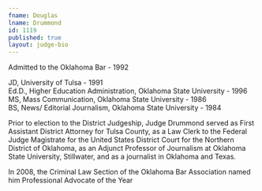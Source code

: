 ```yaml
---
fname: Douglas
lname: Drummond
id: 1119
published: true
layout: judge-bio
---
```

Admitted to the Oklahoma Bar - 1992

JD, University of Tulsa - 1991  
Ed.D., Higher Education Administration, Oklahoma State University -
1996  
MS, Mass Communication, Oklahoma State University - 1986  
BS, News/ Editorial Journalism, Oklahoma State University - 1984

Prior to election to the District Judgeship, Judge Drummond served as
First Assistant District Attorney for Tulsa County, as a Law Clerk to
the Federal Judge Magistrate for the United States District Court for
the Northern District of Oklahoma, as an Adjunct Professor of Journalism
at Oklahoma State University, Stillwater, and as a journalist in
Oklahoma and Texas.

In 2008, the Criminal Law Section of the Oklahoma Bar Association named
him Professional Advocate of the Year
